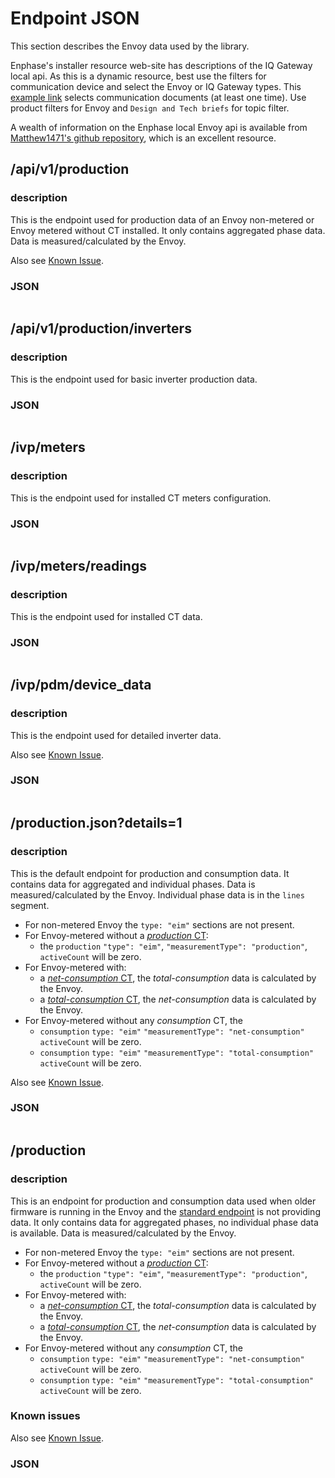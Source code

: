 # Endpoint JSON

This section describes the Envoy data used by the library.

Enphase's installer resource web-site has descriptions of the IQ Gateway local api. As this is a dynamic resource, best use the filters for communication device and select the Envoy or IQ Gateway types. This [example link](https://enphase.com/installers/resources/documentation/communication) selects communication documents (at least one time). Use product filters for Envoy and `Design and Tech briefs` for topic filter.

A wealth of information on the Enphase local Envoy api is available from [Matthew1471's github repository](https://github.com/Matthew1471/Enphase-API), which is an excellent resource.

## /api/v1/production

### description

This is the endpoint used for production data of an Envoy non-metered or Envoy metered without CT installed. It only contains aggregated phase data. Data is measured/calculated by the Envoy.

Also see [Known Issue](known_issues.md#production--consumption-data).

### JSON

```{literalinclude} ./json_data/api_v1_production.json

```

## /api/v1/production/inverters

### description

This is the endpoint used for basic inverter production data.

### JSON

```{literalinclude} ./json_data/api_v1_production_inverters.json

```

## /ivp/meters

### description

This is the endpoint used for installed CT meters configuration.

### JSON

```{literalinclude} ./json_data/ivp_meters.json

```

## /ivp/meters/readings

### description

This is the endpoint used for installed CT data.

### JSON

```{literalinclude} ./json_data/ivp_meters_readings.json

```

## /ivp/pdm/device_data

### description

This is the endpoint used for detailed inverter data.

Also see [Known Issue](known_issues.md#inverter-device-data).

### JSON

```{literalinclude} ./json_data/ivp_pdm_device_data.json

```

## /production.json?details=1

### description

This is the default endpoint for production and consumption data. It contains data for aggregated and individual phases. Data is measured/calculated by the Envoy. Individual phase data is in the `lines` segment.

- For non-metered Envoy the `type: "eim"` sections are not present.
- For Envoy-metered without a [_production_ CT](data_ctmeter.md#ct-model):
  - the `production` `"type": "eim"`, `"measurementType": "production"`, `activeCount` will be zero.
- For Envoy-metered with:
  - a [_net-consumption_ CT](data_ctmeter.md#ct-model), the _total-consumption_ data is calculated by the Envoy.
  - a [_total-consumption_ CT](data_ctmeter.md#ct-model), the _net-consumption_ data is calculated by the Envoy.
- For Envoy-metered without any _consumption_ CT, the
  - `consumption` `type: "eim"` `"measurementType": "net-consumption"` `activeCount` will be zero.
  - `consumption` `type: "eim"` `"measurementType": "total-consumption"` `activeCount` will be zero.

Also see [Known Issue](known_issues.md#production--consumption-data).

### JSON

```{literalinclude} ./json_data/production_details.json

```

## /production

### description

This is an endpoint for production and consumption data used when older firmware is running in the Envoy and the [standard endpoint](#productionjsondetails1) is not providing data. It only contains data for aggregated phases, no individual phase data is available. Data is measured/calculated by the Envoy.

- For non-metered Envoy the `type: "eim"` sections are not present.
- For Envoy-metered without a [_production_ CT](data_ctmeter.md#ct-model):
  - the `production` `"type": "eim"`, `"measurementType": "production"`, `activeCount` will be zero.
- For Envoy-metered with:
  - a [_net-consumption_ CT](data_ctmeter.md#ct-model), the _total-consumption_ data is calculated by the Envoy.
  - a [_total-consumption_ CT](data_ctmeter.md#ct-model), the _net-consumption_ data is calculated by the Envoy.
- For Envoy-metered without any _consumption_ CT, the
  - `consumption` `type: "eim"` `"measurementType": "net-consumption"` `activeCount` will be zero.
  - `consumption` `type: "eim"` `"measurementType": "total-consumption"` `activeCount` will be zero.

### Known issues

Also see [Known Issue](known_issues.md#production--consumption-data).

### JSON

```{literalinclude} ./json_data/production.json

```
